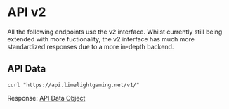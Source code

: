 # API v2

All the following endpoints use the v2 interface. Whilst currently still being extended with more fuctionality, the v2 interface has much more standardized responses due to a more in-depth backend.

## API Data

```shell
curl "https://api.limelightgaming.net/v1/"
```

Response: [API Data Object](#api-data-object)